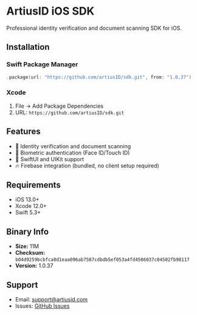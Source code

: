 # ArtiusID iOS SDK

Professional identity verification and document scanning SDK for iOS.

## Installation

### Swift Package Manager
```swift
.package(url: "https://github.com/artiusID/sdk.git", from: "1.0.37")
```

### Xcode
1. File → Add Package Dependencies
2. URL: `https://github.com/artiusID/sdk.git`

## Features

- 📱 Identity verification and document scanning
- 🔐 Biometric authentication (Face ID/Touch ID)
- 🎨 SwiftUI and UIKit support
- 🔥 Firebase integration (bundled, no client setup required)

## Requirements

- iOS 13.0+
- Xcode 12.0+
- Swift 5.3+

## Binary Info

- **Size:**  11M
- **Checksum:** `b04d9259bcbfca8d1eaa096ab7587cdbdb5ef053a4fd4586037c04502fb98117`
- **Version:** 1.0.37

## Support

- Email: support@artiusid.com
- Issues: [GitHub Issues](https://github.com/artiusID/sdk/issues)
